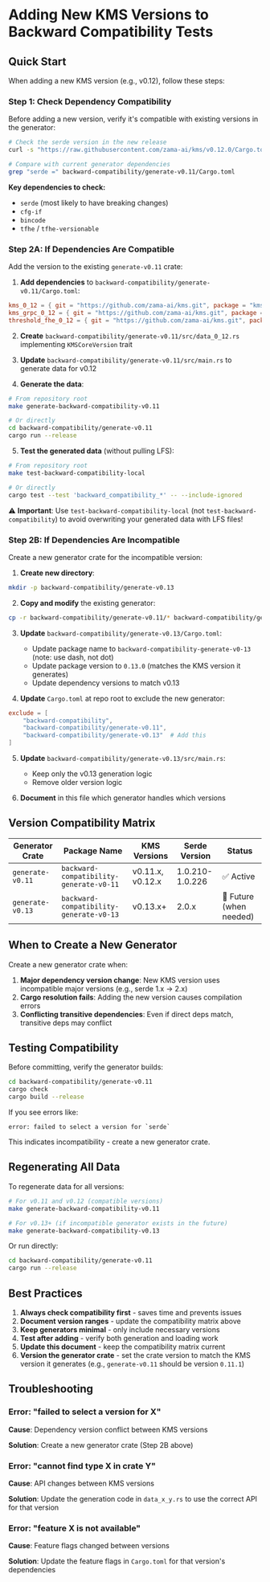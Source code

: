 # Adding New KMS Versions to Backward Compatibility Tests

## Quick Start

When adding a new KMS version (e.g., v0.12), follow these steps:

### Step 1: Check Dependency Compatibility

Before adding a new version, verify it's compatible with existing versions in the generator:

```bash
# Check the serde version in the new release
curl -s "https://raw.githubusercontent.com/zama-ai/kms/v0.12.0/Cargo.toml" | grep "serde ="

# Compare with current generator dependencies
grep "serde =" backward-compatibility/generate-v0.11/Cargo.toml
```

**Key dependencies to check:**
- `serde` (most likely to have breaking changes)
- `cfg-if`
- `bincode`
- `tfhe` / `tfhe-versionable`

### Step 2A: If Dependencies Are Compatible

Add the version to the existing `generate-v0.11` crate:

1. **Add dependencies** to `backward-compatibility/generate-v0.11/Cargo.toml`:
```toml
kms_0_12 = { git = "https://github.com/zama-ai/kms.git", package = "kms", rev = "v0.12.0" }
kms_grpc_0_12 = { git = "https://github.com/zama-ai/kms.git", package = "kms-grpc", rev = "v0.12.0" }
threshold_fhe_0_12 = { git = "https://github.com/zama-ai/kms.git", package = "threshold-fhe", rev = "v0.12.0", features = ["testing"] }
```

2. **Create** `backward-compatibility/generate-v0.11/src/data_0_12.rs` implementing `KMSCoreVersion` trait

3. **Update** `backward-compatibility/generate-v0.11/src/main.rs` to generate data for v0.12

4. **Generate the data**:
```bash
# From repository root
make generate-backward-compatibility-v0.11

# Or directly
cd backward-compatibility/generate-v0.11
cargo run --release
```

5. **Test the generated data** (without pulling LFS):
```bash
# From repository root
make test-backward-compatibility-local

# Or directly
cargo test --test 'backward_compatibility_*' -- --include-ignored
```

⚠️ **Important**: Use `test-backward-compatibility-local` (not `test-backward-compatibility`) to avoid overwriting your generated data with LFS files!

### Step 2B: If Dependencies Are Incompatible

Create a new generator crate for the incompatible version:

1. **Create new directory**:
```bash
mkdir -p backward-compatibility/generate-v0.13
```

2. **Copy and modify** the existing generator:
```bash
cp -r backward-compatibility/generate-v0.11/* backward-compatibility/generate-v0.13/
```

3. **Update** `backward-compatibility/generate-v0.13/Cargo.toml`:
   - Update package name to `backward-compatibility-generate-v0-13` (note: use dash, not dot)
   - Update package version to `0.13.0` (matches the KMS version it generates)
   - Update dependency versions to match v0.13

4. **Update** `Cargo.toml` at repo root to exclude the new generator:
```toml
exclude = [
    "backward-compatibility",
    "backward-compatibility/generate-v0.11",
    "backward-compatibility/generate-v0.13"  # Add this
]
```

5. **Update** `backward-compatibility/generate-v0.13/src/main.rs`:
   - Keep only the v0.13 generation logic
   - Remove older version logic

6. **Document** in this file which generator handles which versions

## Version Compatibility Matrix

| Generator Crate | Package Name | KMS Versions | Serde Version | Status |
|----------------|--------------|--------------|---------------|--------|
| `generate-v0.11` | `backward-compatibility-generate-v0-11` | v0.11.x, v0.12.x | 1.0.210-1.0.226 | ✅ Active |
| `generate-v0.13` | `backward-compatibility-generate-v0-13` | v0.13.x+ | 2.0.x | 🚧 Future (when needed) |

## When to Create a New Generator

Create a new generator crate when:

1. **Major dependency version change**: New KMS version uses incompatible major versions (e.g., serde 1.x → 2.x)
2. **Cargo resolution fails**: Adding the new version causes compilation errors
3. **Conflicting transitive dependencies**: Even if direct deps match, transitive deps may conflict

## Testing Compatibility

Before committing, verify the generator builds:

```bash
cd backward-compatibility/generate-v0.11
cargo check
cargo build --release
```

If you see errors like:
```
error: failed to select a version for `serde`
```

This indicates incompatibility - create a new generator crate.

## Regenerating All Data

To regenerate data for all versions:

```bash
# For v0.11 and v0.12 (compatible versions)
make generate-backward-compatibility-v0.11

# For v0.13+ (if incompatible generator exists in the future)
make generate-backward-compatibility-v0.13
```

Or run directly:
```bash
cd backward-compatibility/generate-v0.11
cargo run --release
```

## Best Practices

1. **Always check compatibility first** - saves time and prevents issues
2. **Document version ranges** - update the compatibility matrix above
3. **Keep generators minimal** - only include necessary versions
4. **Test after adding** - verify both generation and loading work
5. **Update this document** - keep the compatibility matrix current
6. **Version the generator crate** - set the crate version to match the KMS version it generates (e.g., `generate-v0.11` should be version `0.11.1`)

## Troubleshooting

### Error: "failed to select a version for X"

**Cause**: Dependency version conflict between KMS versions

**Solution**: Create a new generator crate (Step 2B above)

### Error: "cannot find type X in crate Y"

**Cause**: API changes between KMS versions

**Solution**: Update the generation code in `data_x_y.rs` to use the correct API for that version

### Error: "feature X is not available"

**Cause**: Feature flags changed between versions

**Solution**: Update the feature flags in `Cargo.toml` for that version's dependencies
